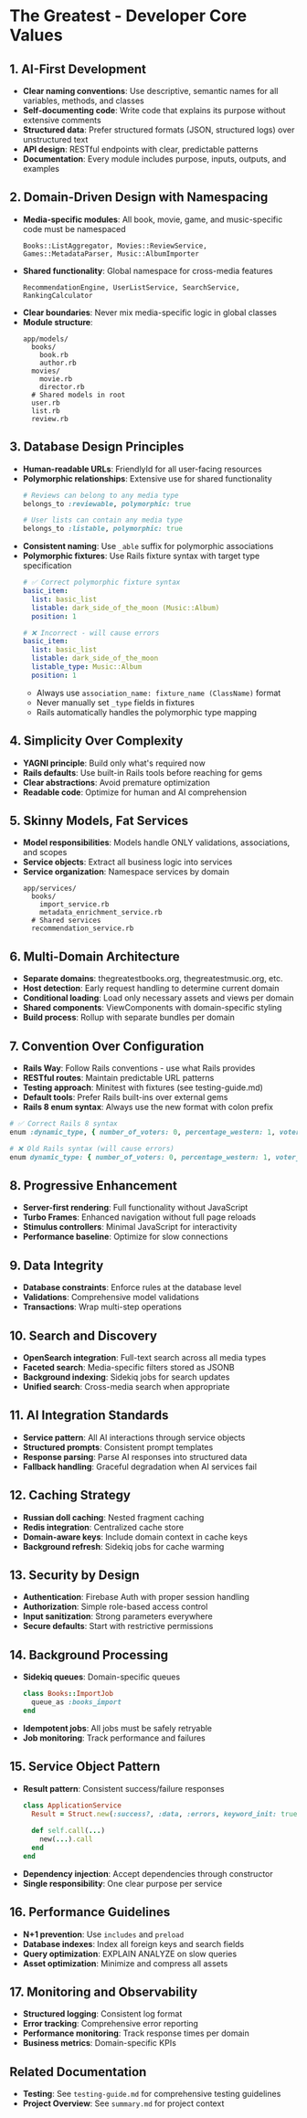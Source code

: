 # The Greatest - Developer Core Values

## 1. AI-First Development
- **Clear naming conventions**: Use descriptive, semantic names for all variables, methods, and classes
- **Self-documenting code**: Write code that explains its purpose without extensive comments
- **Structured data**: Prefer structured formats (JSON, structured logs) over unstructured text
- **API design**: RESTful endpoints with clear, predictable patterns
- **Documentation**: Every module includes purpose, inputs, outputs, and examples

## 2. Domain-Driven Design with Namespacing
- **Media-specific modules**: All book, movie, game, and music-specific code must be namespaced
  ```
  Books::ListAggregator, Movies::ReviewService, Games::MetadataParser, Music::AlbumImporter
  ```
- **Shared functionality**: Global namespace for cross-media features
  ```
  RecommendationEngine, UserListService, SearchService, RankingCalculator
  ```
- **Clear boundaries**: Never mix media-specific logic in global classes
- **Module structure**:
  ```
  app/models/
    books/
      book.rb
      author.rb
    movies/
      movie.rb
      director.rb
    # Shared models in root
    user.rb
    list.rb
    review.rb
  ```

## 3. Database Design Principles
- **Human-readable URLs**: FriendlyId for all user-facing resources
- **Polymorphic relationships**: Extensive use for shared functionality
  ```ruby
  # Reviews can belong to any media type
  belongs_to :reviewable, polymorphic: true
  
  # User lists can contain any media type
  belongs_to :listable, polymorphic: true
  ```
- **Consistent naming**: Use `_able` suffix for polymorphic associations
- **Polymorphic fixtures**: Use Rails fixture syntax with target type specification
  ```yaml
  # ✅ Correct polymorphic fixture syntax
  basic_item:
    list: basic_list
    listable: dark_side_of_the_moon (Music::Album)
    position: 1
  
  # ❌ Incorrect - will cause errors
  basic_item:
    list: basic_list
    listable: dark_side_of_the_moon
    listable_type: Music::Album
    position: 1
  ```
  - Always use `association_name: fixture_name (ClassName)` format
  - Never manually set `_type` fields in fixtures
  - Rails automatically handles the polymorphic type mapping

## 4. Simplicity Over Complexity
- **YAGNI principle**: Build only what's required now
- **Rails defaults**: Use built-in Rails tools before reaching for gems
- **Clear abstractions**: Avoid premature optimization
- **Readable code**: Optimize for human and AI comprehension

## 5. Skinny Models, Fat Services
- **Model responsibilities**: Models handle ONLY validations, associations, and scopes
- **Service objects**: Extract all business logic into services
- **Service organization**: Namespace services by domain
  ```
  app/services/
    books/
      import_service.rb
      metadata_enrichment_service.rb
    # Shared services
    recommendation_service.rb
  ```

## 6. Multi-Domain Architecture
- **Separate domains**: thegreatestbooks.org, thegreatestmusic.org, etc.
- **Host detection**: Early request handling to determine current domain
- **Conditional loading**: Load only necessary assets and views per domain
- **Shared components**: ViewComponents with domain-specific styling
- **Build process**: Rollup with separate bundles per domain

## 7. Convention Over Configuration
- **Rails Way**: Follow Rails conventions - use what Rails provides
- **RESTful routes**: Maintain predictable URL patterns
- **Testing approach**: Minitest with fixtures (see testing-guide.md)
- **Default tools**: Prefer Rails built-ins over external gems
-   **Rails 8 enum syntax**: Always use the new format with colon prefix
  ```ruby
  # ✅ Correct Rails 8 syntax
  enum :dynamic_type, { number_of_voters: 0, percentage_western: 1, voter_names_unknown: 2 }
  
  # ❌ Old Rails syntax (will cause errors)
  enum dynamic_type: { number_of_voters: 0, percentage_western: 1, voter_names_unknown: 2 }
  ```

## 8. Progressive Enhancement
- **Server-first rendering**: Full functionality without JavaScript
- **Turbo Frames**: Enhanced navigation without full page reloads
- **Stimulus controllers**: Minimal JavaScript for interactivity
- **Performance baseline**: Optimize for slow connections

## 9. Data Integrity
- **Database constraints**: Enforce rules at the database level
- **Validations**: Comprehensive model validations
- **Transactions**: Wrap multi-step operations

## 10. Search and Discovery
- **OpenSearch integration**: Full-text search across all media types
- **Faceted search**: Media-specific filters stored as JSONB
- **Background indexing**: Sidekiq jobs for search updates
- **Unified search**: Cross-media search when appropriate

## 11. AI Integration Standards
- **Service pattern**: All AI interactions through service objects
- **Structured prompts**: Consistent prompt templates
- **Response parsing**: Parse AI responses into structured data
- **Fallback handling**: Graceful degradation when AI services fail

## 12. Caching Strategy
- **Russian doll caching**: Nested fragment caching
- **Redis integration**: Centralized cache store
- **Domain-aware keys**: Include domain context in cache keys
- **Background refresh**: Sidekiq jobs for cache warming

## 13. Security by Design
- **Authentication**: Firebase Auth with proper session handling
- **Authorization**: Simple role-based access control
- **Input sanitization**: Strong parameters everywhere
- **Secure defaults**: Start with restrictive permissions

## 14. Background Processing
- **Sidekiq queues**: Domain-specific queues
  ```ruby
  class Books::ImportJob
    queue_as :books_import
  end
  ```
- **Idempotent jobs**: All jobs must be safely retryable
- **Job monitoring**: Track performance and failures

## 15. Service Object Pattern
- **Result pattern**: Consistent success/failure responses
  ```ruby
  class ApplicationService
    Result = Struct.new(:success?, :data, :errors, keyword_init: true)
    
    def self.call(...)
      new(...).call
    end
  end
  ```
- **Dependency injection**: Accept dependencies through constructor
- **Single responsibility**: One clear purpose per service

## 16. Performance Guidelines
- **N+1 prevention**: Use `includes` and `preload`
- **Database indexes**: Index all foreign keys and search fields
- **Query optimization**: EXPLAIN ANALYZE on slow queries
- **Asset optimization**: Minimize and compress all assets

## 17. Monitoring and Observability
- **Structured logging**: Consistent log format
- **Error tracking**: Comprehensive error reporting
- **Performance monitoring**: Track response times per domain
- **Business metrics**: Domain-specific KPIs

## Related Documentation
- **Testing**: See `testing-guide.md` for comprehensive testing guidelines
- **Project Overview**: See `summary.md` for project context